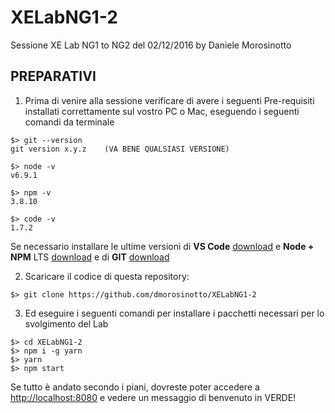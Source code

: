 # XELabNG1-2
Sessione XE Lab NG1 to NG2 del 02/12/2016 by Daniele Morosinotto

## PREPARATIVI
1. Prima di venire alla sessione verificare di avere i seguenti Pre-requisiti 
installati correttamente sul vostro PC o Mac, eseguendo i seguenti comandi da terminale
```terminal
$> git --version
git version x.y.z    (VA BENE QUALSIASI VERSIONE)

$> node -v
v6.9.1

$> npm -v
3.8.10

$> code -v
1.7.2
```
Se necessario installare le ultime versioni di **VS Code** [download](https://code.visualstudio.com) e **Node + NPM** LTS [download](https://nodejs.org) e di **GIT** [download](https://git-scm.com/)


2. Scaricare il codice di questa repository:
```terminal
$> git clone https://github.com/dmorosinotto/XELabNG1-2
```


3. Ed eseguire i seguenti comandi per installare i pacchetti necessari per lo svolgimento del Lab
```terminal
$> cd XELabNG1-2
$> npm i -g yarn
$> yarn
$> npm start
```
Se tutto è andato secondo i piani, dovreste poter accedere a [http://localhost:8080](http://localhost:8080) e vedere un messaggio di benvenuto in VERDE!
